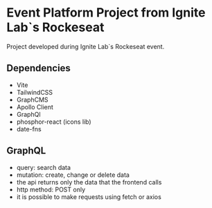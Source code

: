 # Event Platform Project from Ignite Lab`s Rockeseat

Project developed during Ignite Lab`s Rockeseat event.

## Dependencies

- Vite
- TailwindCSS
- GraphCMS
- Apollo Client
- GraphQl
- phosphor-react (icons lib)
- date-fns

## GraphQL

- query: search data
- mutation: create, change or delete data
- the api returns only the data that the frontend calls
- http method: POST only
- it is possible to make requests using fetch or axios
